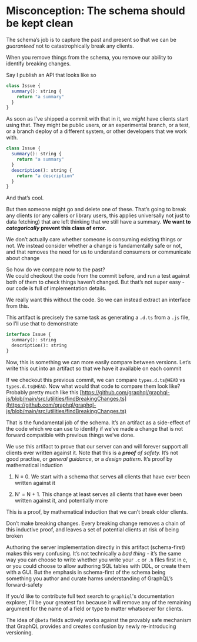 # Misconception: The schema should be kept clean
The schema’s job is to capture the past and present so that we can be _guaranteed_ not to catastrophically break any clients.

When you remove things from the schema, you remove our ability to identify breaking changes.

Say I publish an API that looks like so

```js
class Issue {
  summary(): string {
    return "a summary"
  }
}
```

As soon as I’ve shipped a commit with that in it, we _might_ have clients start using that. They might be public users, or an experimental branch, or a test, or a branch deploy of a different system, or other developers that we work with.

```js
class Issue {
  summary(): string {
    return "a summary"
  }
  description(): string {
    return "a description"
  }
}
```

And that’s cool.

But then someone might go and delete one of these. That’s going to break any clients (or any callers or library users, this applies universally not just to data fetching) that are left thinking that we still have a summary. **We want to _categorically_ prevent this class of error.**

We don’t actually care whether someone is consuming existing things or not. We instead consider whether a change is fundamentally safe or not, and that removes the need for us to understand consumers or communicate about change

So how do we compare now to the past?  
We could checkout the code from the commit before, and run a test against both of them to check things haven’t changed. But that’s not super easy - our code is full of implementation details.

We really want this without the code. So we can instead extract an interface from this.

This artifact is precisely the same task as generating a `.d.ts` from a `.js` file, so I’ll use that to demonstrate

```graphql
interface Issue {
  summary(): string
  description(): string
}
```

Now, this is something we can more easily compare between versions. Let’s write this out into an artifact so that we have it available on each commit

If we checkout this previous commit, we can compare `types.d.ts@HEAD` vs `types.d.ts@HEAD`. Now what would that code to compare them look like? Probably pretty much like this [https://github.com/graphql/graphql-js/blob/main/src/utilities/findBreakingChanges.ts](https://github.com/graphql/graphql-js/blob/main/src/utilities/findBreakingChanges.ts)

That is the fundamental job of the schema. It’s an artifact as a side-effect of the code which we can use to identify if we’ve made a change that is not forward compatible with previous things we’ve done.

We use this artifact to prove that our server can and will forever support all clients ever written against it. Note that this is a **_proof_** _of safety._ It’s not good practise, or _general guidance_, or a _design pattern_. It’s proof by mathematical induction

1.  N = 0. We start with a schema that serves all clients that have ever been written against it
    
2.  N' = N + 1. This change at least serves all clients that have ever been written against it, and potentially more
    

This is a proof, by mathematical induction that we can’t break older clients.

Don’t make breaking changes. Every breaking change removes a chain of this inductive proof, and leaves a set of potential clients at risk of being broken

Authoring the server implementation directly in this artifact (schema-first) makes this very confusing. It’s not technically a _bad thing_ \- it’s the same way you can choose to write whether you write your `.c` or `.h` files first in c, or you could choose to allow authoring SQL tables with DDL, or create them with a GUI. But the emphasis in schema-first of the schema being something you author and curate harms understanding of GraphQL’s forward-safety

If you’d like to contribute full text search to `graphiql`'s documentation explorer, I’ll be your greatest fan because it will remove any of the remaining argument for the name of a field or type to matter whatsoever for clients.

The idea of `@beta` fields actively works against the provably safe mechanism that GraphQL provides and creates confusion by newly re-introducing versioning.
